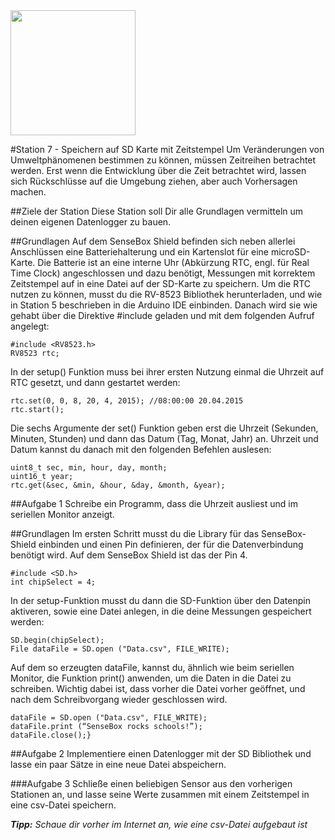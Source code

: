 <img src="https://github.com/sensebox/OER/blob/master/senseBox_edu/images/sensebox_logo_neu.png" width="200"/> 

#Station 7 - Speichern auf SD Karte mit Zeitstempel
Um Veränderungen von Umweltphänomenen bestimmen zu können, müssen Zeitreihen betrachtet werden. Erst wenn die Entwicklung über die Zeit betrachtet wird, lassen sich Rückschlüsse auf die Umgebung ziehen, aber auch Vorhersagen machen. 

##Ziele der Station
Diese Station soll Dir alle Grundlagen vermitteln um deinen eigenen Datenlogger zu bauen.

##Grundlagen
Auf dem SenseBox Shield befinden sich neben allerlei Anschlüssen eine Batteriehalterung und ein Kartenslot für eine microSD-Karte. Die Batterie ist an eine interne Uhr (Abkürzung RTC, engl. für Real Time Clock) angeschlossen und dazu benötigt, Messungen mit korrektem Zeitstempel auf in eine Datei auf der SD-Karte zu speichern. Um die RTC nutzen zu können, musst du die RV-8523 Bibliothek herunterladen, und wie in Station 5 beschrieben in die Arduino IDE einbinden. Danach wird sie wie gehabt über die Direktive #include geladen und mit dem folgenden Aufruf angelegt:

```
#include <RV8523.h> 
RV8523 rtc;
```

In der setup() Funktion muss bei ihrer ersten Nutzung einmal die Uhrzeit auf RTC gesetzt, und dann gestartet werden:

```
rtc.set(0, 0, 8, 20, 4, 2015); //08:00:00 20.04.2015 
rtc.start();
```

Die sechs Argumente der set() Funktion geben erst die Uhrzeit (Sekunden, Minuten, Stunden) und dann das Datum (Tag, Monat, Jahr) an. Uhrzeit und Datum kannst du danach mit den folgenden Befehlen auslesen:

```
uint8_t sec, min, hour, day, month;
uint16_t year;
rtc.get(&sec, &min, &hour, &day, &month, &year);
```

##Aufgabe 1
Schreibe ein Programm, dass die Uhrzeit ausliest und im seriellen Monitor anzeigt.

##Grundlagen
Im ersten Schritt musst du die Library für das SenseBox-Shield einbinden und einen Pin definieren, der für die Datenverbindung benötigt wird. Auf dem SenseBox Shield ist das der Pin 4. 

```
#include <SD.h> 
int chipSelect = 4;
```

In der setup-Funktion musst du dann die SD-Funktion über den Datenpin aktiveren, sowie eine Datei anlegen, in die deine Messungen gespeichert werden:

```
SD.begin(chipSelect);
File dataFile = SD.open ("Data.csv", FILE_WRITE); 
```

Auf dem so erzeugten dataFile, kannst du, ähnlich wie beim seriellen Monitor, die Funktion print() anwenden, um die Daten in die Datei zu schreiben. Wichtig dabei ist, dass vorher die Datei vorher geöffnet, und nach dem Schreibvorgang wieder geschlossen wird.

```
dataFile = SD.open ("Data.csv", FILE_WRITE);
dataFile.print (“SenseBox rocks schools!”);
dataFile.close();}
```

##Aufgabe 2
Implementiere einen Datenlogger mit der SD Bibliothek und lasse ein paar Sätze in eine neue Datei abspeichern.

###Aufgabe 3
Schließe einen beliebigen Sensor aus den vorherigen Stationen an, und lasse seine Werte zusammen mit einem Zeitstempel in eine csv-Datei speichern.

***Tipp:*** *Schaue dir vorher im Internet an, wie eine csv-Datei aufgebaut ist*